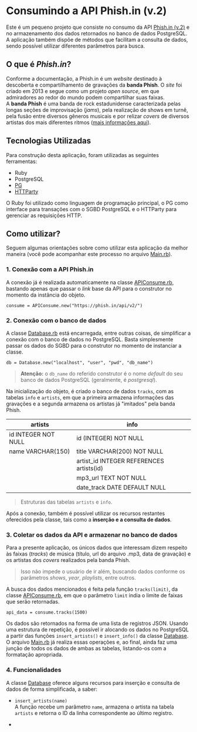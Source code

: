 # Consumindo a API Phish.in (v.2)
Este é um pequeno projeto que consiste no consumo da API [Phish.in (v.2)](https://petstore.swagger.io/?url=https%3A%2F%2Fphish.in/api/v2/swagger_doc#/) e no armazenamento dos dados retornados no banco de dados PostgreSQL. A aplicação também dispõe de métodos que facilitam a consulta de dados, sendo possível utilizar diferentes parâmetros para busca.

## O que é *Phish.in*?
Conforme a documentação, a Phish.in é um *website* destinado à descoberta e compartilhamento de gravações da **banda Phish**. O *site* foi criado em 2013 e segue como um projeto *open source*, em que admiradores ao redor do mundo podem compartilhar suas faixas. <br>
A **banda Phish** é uma banda de rock estadunidense caracterizada pelas longas seções de improvisação (*jams*), pela realização de shows em turnê, pela fusão entre diversos gêneros musicais e por relizar *covers* de diversos artistas dos mais diferentes ritmos ([mais informações aqui](https://en.wikipedia.org/wiki/Phish)).

## Tecnologias Utilizadas
Para construção desta aplicação, foram utilizadas as seguintes ferramentas:
* Ruby
* PostgreSQL
* [PG](https://rubygems.org/gems/pg/versions/1.5.6?locale=pt-BR) 
* [HTTParty](https://github.com/jnunemaker/httparty)

O Ruby foi utilizado como linguagem de programação principal, o PG como interface para transações com o SGBD PostgreSQL e o HTTParty para gerenciar as requisições HTTP.

## Como utilizar?
Seguem algumas orientações sobre como utilizar esta aplicação da melhor maneira (você pode acompanhar este processo no arquivo [Main.rb](https://github.com/klesleybr/consuming-phish-api/blob/main/Main.rb)).

### 1. Conexão com a API Phish.in
A conexão já é realizada automaticamente na classe [APIConsume.rb](https://github.com/klesleybr/consuming-phish-api/blob/main/APIConsume.rb), bastando apenas que passar o *link* base da API para o construtor no momento da instância do objeto.

`consume = APIConsume.new("https://phish.in/api/v2/")`

### 2. Conexão com o banco de dados
A classe [Database.rb](https://github.com/klesleybr/consuming-phish-api/blob/main/Database.rb) está encarregada, entre outras coisas, de simplificar a conexão com o banco de dados no PostgreSQL. Basta simplesmente passar os dados do SGBD para o construtor no momento de instanciar a classe.

`db = Database.new("localhost", "user", "pwd", "db_name")`
> **Atenção:** o `db_name` do referido construtor é o nome *default* do seu banco de dados PostgreSQL (geralmente, é *postgresql*).

Na inicialização do objeto, é criado o banco de dados `tracks`, com as tabelas `info` e `artists`, em que a primeira armazena informações das gravações e a segunda armazena os artistas já "imitados" pela banda Phish.

| artists             | info                                     |
|---------------------|------------------------------------------|
| id INTEGER NOT NULL | id (INTEGER) NOT NULL                    |
| name VARCHAR(150)   | title VARCHAR(200) NOT NULL              | 
|                     | artist_id INTEGER REFERENCES artists(id) |
|                     | mp3_url TEXT NOT NULL                    |
|                     | date_track DATE DEFAULT NULL             |
> Estruturas das tabelas `artists` e `info`.

Após a conexão, também é possível utilizar os recursos restantes oferecidos pela classe, tais como a **inserção e a consulta de dados**.

### 3. Coletar os dados da API e armazenar no banco de dados

Para a presente aplicação, os únicos dados que interessam dizem respeito às faixas (*tracks*) de música (título, url do arquivo .mp3, data de gravação) e os artistas dos *covers* realizados pela banda Phish.

> Isso não impede o usuário de ir além, buscando dados conforme os parâmetros *shows*, *year*, *playlists*, entre outros.

A busca dos dados mencionados é feita pela função `tracks(limit)`, da classe [APIConsume.rb](https://github.com/klesleybr/consuming-phish-api/blob/main/APIConsume.rb), em que o parâmetro  `limit` india o limite de faixas que serão retornadas.

`api_data = consume.tracks(1500)`

Os dados são retornados na forma de uma lista de registros JSON. Usando uma estrutura de repetição, é possível ir alocando os dados no PostgreSQL a partir das funções `insert_artists()` e `insert_info()` da classe [Database](https://github.com/klesleybr/consuming-phish-api/blob/main/Database.rb).<br>
O arquivo [Main.rb](https://github.com/klesleybr/consuming-phish-api/blob/main/Main.rb) já realiza essas operações e, ao final, ainda faz uma junção de todos os dados de ambas as tabelas, listando-os com a formatação apropriada.


### 4. Funcionalidades

A classe [Database](https://github.com/klesleybr/consuming-phish-api/blob/main/Database.rb) oferece alguns recursos para inserção e consulta de dados de forma simplificada, a saber:

* `insert_artists(name)` <br>
A função recebe um parâmetro `name`, armazena o artista na tabela `artists` e retorna o ID da linha correspondente ao último registro.

* 